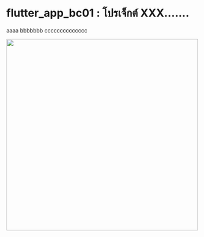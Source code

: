 # flutter_app_bc01 : โปรเจ็กต์ XXX.......
aaaa
bbbbbbb
cccccccccccccc

<img src="https://user-images.githubusercontent.com/89175047/134307921-1cf29c83-3339-4c95-a1be-862a4e8a7faf.png" height="500" >
